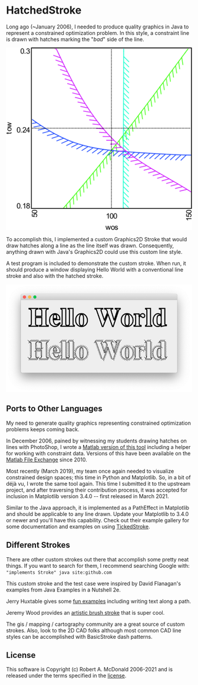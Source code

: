 # HatchedStroke

Long ago (~January 2006), I needed to produce quality graphics in Java to represent a constrained
optimization problem.  In this style, a constraint line is drawn with hatches
marking the "*bad*" side of the line.

![Constraint Plot](images/ConstraintPlot.png)

To accomplish this, I implemented a custom Graphics2D Stroke that would draw hatches
along a line as the line itself was drawn.  Consequently, anything drawn with Java's
Graphics2D could use this custom line style.

A test program is included to demonstrate the custom stroke.  When run, it should
produce a window displaying Hello World with a conventional line stroke and also
with the hatched stroke.

![Hello World](images/StrokeTest.png)

## Ports to Other Languages

My need to generate quality graphics representing constrained optimization problems
keeps coming back.

In December 2006, pained by witnessing my students drawing hatches on lines with
PhotoShop, I wrote a
[Matlab version of this tool](https://github.com/ramcdona/HatchedContours) including
a helper for working with constraint data.  Versions of this have been available on
the
[Matlab File Exchange](https://www.mathworks.com/matlabcentral/fileexchange/29121-hatched-lines-and-contours?s_tid=srchtitle)
since 2010.

Most recently (March 2019), my team once again needed to visualize constrained design
spaces; this time in Python and Matplotlib.  So, in a bit of déjà vu, I wrote the
same tool again.  This time I submitted it to the upstream project, and after
traversing their contribution process, it was accepted for inclusion in Matplotlib
version 3.4.0 -- first released in March 2021.

Similar to the Java approach, it is implemented as a PathEffect in Matplotlib and should
be applicable to any line drawn.  Update your Matplotlib to 3.4.0 or newer and you'll
have this capability.  Check out their example gallery for some documentation and examples
on using [TickedStroke](https://matplotlib.org/stable/gallery/images_contours_and_fields/contours_in_optimization_demo.html).

## Different Strokes

There are other custom strokes out there that accomplish some pretty neat things.
If you want to search for them, I recommend searching Google with:
`"implements Stroke" java site:github.com`

This custom stroke and the test case were inspired by David Flanagan's examples
from Java Examples in a Nutshell 2e.

Jerry Huxtable gives some [fun examples](http://www.jhlabs.com/java/java2d/strokes/)
including writing text along a path.

Jeremy Wood provides an [artistic brush stroke](https://javagraphics.blogspot.com/2007/04/strokes-brush-stroke.html)
that is super cool.

The gis / mapping / cartography community are a great source of custom strokes.  Also,
look to the 2D CAD folks although most common CAD line styles can be accomplished with
BasicStroke dash patterns.

## License

This software is Copyright (c) Robert A. McDonald 2006-2021 and is released under the terms specified in the [license](license.txt).
